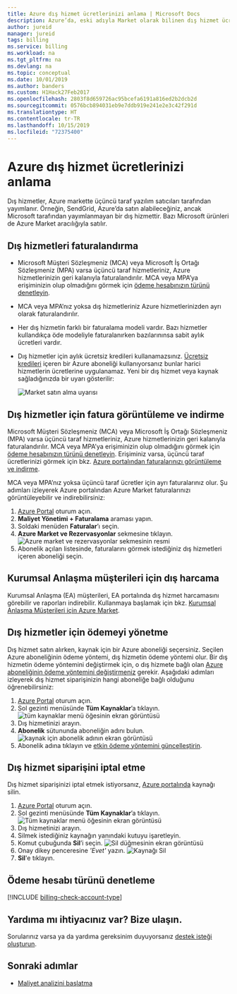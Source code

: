 ```yaml
---
title: Azure dış hizmet ücretlerinizi anlama | Microsoft Docs
description: Azure’da, eski adıyla Market olarak bilinen dış hizmet ücretlerinin faturalaması hakkında bilgi edinin.
author: jureid
manager: jureid
tags: billing
ms.service: billing
ms.workload: na
ms.tgt_pltfrm: na
ms.devlang: na
ms.topic: conceptual
ms.date: 10/01/2019
ms.author: banders
ms.custom: H1Hack27Feb2017
ms.openlocfilehash: 2803f8d659726ac95bcefa6191a816ed2b2dcb2d
ms.sourcegitcommit: 0576bcb894031eb9e7ddb919e241e2e3c42f291d
ms.translationtype: HT
ms.contentlocale: tr-TR
ms.lasthandoff: 10/15/2019
ms.locfileid: "72375400"
---
```

# <a name="understand-your-azure-external-services-charges"></a>Azure dış hizmet ücretlerinizi anlama
Dış hizmetler, Azure markette üçüncü taraf yazılım satıcıları tarafından yayımlanır. Örneğin, SendGrid, Azure’da satın alabileceğiniz, ancak Microsoft tarafından yayımlanmayan bir dış hizmettir. Bazı Microsoft ürünleri de Azure Market aracılığıyla satılır.

## <a name="how-external-services-are-billed"></a>Dış hizmetleri faturalandırma

- Microsoft Müşteri Sözleşmeniz (MCA) veya Microsoft İş Ortağı Sözleşmeniz (MPA) varsa üçüncü taraf hizmetleriniz, Azure hizmetlerinizin geri kalanıyla faturalandırılır. MCA veya MPA’ya erişiminizin olup olmadığını görmek için [ödeme hesabınızın türünü denetleyin](#check-billing-account-type).
- MCA veya MPA’nız yoksa dış hizmetleriniz Azure hizmetlerinizden ayrı olarak faturalandırılır.
- Her dış hizmetin farklı bir faturalama modeli vardır. Bazı hizmetler kullandıkça öde modeliyle faturalanırken bazılarınınsa sabit aylık ücretleri vardır.
- Dış hizmetler için aylık ücretsiz kredileri kullanamazsınız. [Ücretsiz kredileri](https://azure.microsoft.com/pricing/spending-limits/) içeren bir Azure aboneliği kullanıyorsanız bunlar harici hizmetlerin ücretlerine uygulanamaz. Yeni bir dış hizmet veya kaynak sağladığınızda bir uyarı gösterilir:

    ![Market satın alma uyarısı](./media/billing-understand-your-azure-marketplace-charges/credit-warning.png)

<!-- ## View external service spending and history in the Azure portal
You can view a list of the external services that are on each subscription within the [Azure portal](https://portal.azure.com/):

1. Sign in to the [Azure portal](https://portal.azure.com/) as the account administrator.
2. In the Hub menu, select **Subscriptions**.

    ![Select Subscriptions in the Hub menu](./media/billing-understand-your-azure-marketplace-charges/sub-button.png)
3. In the **Subscriptions** blade, select the subscription that you want to view, and then select **External services**.

    ![Select a subscription in the billing blade](./media/billing-understand-your-azure-marketplace-charges/select-sub-external-services.png)
4. You should see each of your external service orders, the publisher name, service tier you bought, name you gave the resource, and the current order status. To see past bills, select an external service.

    ![Select an external service](./media/billing-understand-your-azure-marketplace-charges/external-service-blade2.png)
5. From here, you can view past bill amounts including the tax breakdown.

    ![View external services billing history](./media/billing-understand-your-azure-marketplace-charges/billing-overview-blade.png) -->

## <a name="view-and-download-invoices-for-external-services"></a>Dış hizmetler için fatura görüntüleme ve indirme

Microsoft Müşteri Sözleşmeniz (MCA) veya Microsoft İş Ortağı Sözleşmeniz (MPA) varsa üçüncü taraf hizmetleriniz, Azure hizmetlerinizin geri kalanıyla faturalandırılır. MCA veya MPA’ya erişiminizin olup olmadığını görmek için [ödeme hesabınızın türünü denetleyin](#check-billing-account-type). Erişiminiz varsa, üçüncü taraf ücretlerinizi görmek için bkz. [Azure portalından faturalarınızı görüntüleme ve indirme](billing-download-azure-invoice.md).

MCA veya MPA’nız yoksa üçüncü taraf ücretler için ayrı faturalarınız olur. Şu adımları izleyerek Azure portalından Azure Market faturalarınızı görüntüleyebilir ve indirebilirsiniz:

1. [Azure Portal](https://portal.azure.com) oturum açın.
1. **Maliyet Yönetimi + Faturalama** araması yapın.
1. Soldaki menüden **Faturalar**’ı seçin.
1. **Azure Market ve Rezervasyonlar** sekmesine tıklayın.  ![Azure market ve rezervasyonlar sekmesinin resmi](./media/billing-understand-your-azure-marketplace-charges/invoice-tabs.png)
1. Abonelik açılan listesinde, faturalarını görmek istediğiniz dış hizmetleri içeren aboneliği seçin.

## <a name="external-spending-for-ea-customers"></a>Kurumsal Anlaşma müşterileri için dış harcama

Kurumsal Anlaşma (EA) müşterileri, EA portalında dış hizmet harcamasını görebilir ve raporları indirebilir. Kullanmaya başlamak için bkz. [Kurumsal Anlaşma Müşterileri için Azure Market](https://ea.azure.com/helpdocs/azureMarketplace).

## <a name="manage-payment-for-external-services"></a>Dış hizmetler için ödemeyi yönetme

Dış hizmet satın alırken, kaynak için bir Azure aboneliği seçersiniz. Seçilen Azure aboneliğinin ödeme yöntemi, dış hizmetin ödeme yöntemi olur. Bir dış hizmetin ödeme yöntemini değiştirmek için, o dış hizmete bağlı olan [Azure aboneliğinin ödeme yöntemini değiştirmeniz](billing-how-to-change-credit-card.md) gerekir. Aşağıdaki adımları izleyerek dış hizmet siparişinizin hangi aboneliğe bağlı olduğunu öğrenebilirsiniz:

1. [Azure Portal](https://portal.azure.com) oturum açın.
1. Sol gezinti menüsünde **Tüm Kaynaklar**’a tıklayın.
     ![tüm kaynaklar menü öğesinin ekran görüntüsü](./media/billing-understand-your-azure-marketplace-charges/all-resources.png)
1. Dış hizmetinizi arayın.
1. **Abonelik** sütununda aboneliğin adını bulun.
    ![kaynak için abonelik adının ekran görüntüsü](./media/billing-understand-your-azure-marketplace-charges/sub-selected.png)
1. Abonelik adına tıklayın ve [etkin ödeme yöntemini güncelleştirin](billing-how-to-change-credit-card.md).

<!-- Update your payment methods for external service orders from the [Account Center](https://account.windowsazure.com/).

> [!NOTE]
> If you purchased your subscription with a Work or School account, [contact support](https://portal.azure.com/?#blade/Microsoft_Azure_Support/HelpAndSupportBlade) to make changes to your payment method.

1. Sign in to the [Account Center](https://account.windowsazure.com/) and [navigate to the **marketplace** tab](https://account.windowsazure.com/Store)

    ![Select marketplace in the account center](./media/billing-understand-your-azure-marketplace-charges/select-marketplace.png)
2. Select the external service you want to manage

    ![Select the external service you want to manage](./media/billing-understand-your-azure-marketplace-charges/select-ext-service.png)
3. Click **Change payment method** on the right side of the page. This link brings you to a different portal to manage your payment method.

    ![Order summary](./media/billing-understand-your-azure-marketplace-charges/change-payment.PNG)
4. Click **Edit info** and follow instructions to update your payment information.

    ![Select edit info](./media/billing-understand-your-azure-marketplace-charges/edit-info.png) -->

## <a name="cancel-an-external-service-order"></a>Dış hizmet siparişini iptal etme
Dış hizmet siparişinizi iptal etmek istiyorsanız, [Azure portalında](https://portal.azure.com) kaynağı silin.

1. [Azure Portal](https://portal.azure.com) oturum açın.
1. Sol gezinti menüsünde **Tüm Kaynaklar**’a tıklayın.
    ![Tüm kaynaklar menü öğesinin ekran görüntüsü](./media/billing-understand-your-azure-marketplace-charges/all-resources.png)
1. Dış hizmetinizi arayın.
1. Silmek istediğiniz kaynağın yanındaki kutuyu işaretleyin.
1. Komut çubuğunda **Sil**’i seçin.
    ![Sil düğmesinin ekran görüntüsü](./media/billing-understand-your-azure-marketplace-charges/delete-button.png)
1. Onay dikey penceresine *'Evet'* yazın.
    ![Kaynağı Sil](./media/billing-understand-your-azure-marketplace-charges/delete-resource.PNG)
1. **Sil**'e tıklayın.

## <a name="check-billing-account-type"></a>Ödeme hesabı türünü denetleme
[!INCLUDE [billing-check-account-type](../../includes/billing-check-mca.md)]

## <a name="need-help-contact-us"></a>Yardıma mı ihtiyacınız var? Bize ulaşın.

Sorularınız varsa ya da yardıma gereksinim duyuyorsanız [destek isteği oluşturun](https://go.microsoft.com/fwlink/?linkid=2083458).

## <a name="next-steps"></a>Sonraki adımlar
- [Maliyet analizini başlatma](../cost-management/quick-acm-cost-analysis.md)
